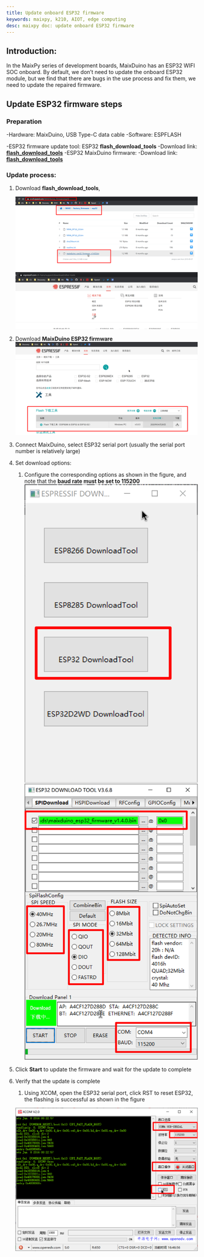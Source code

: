 ```yaml
---
title: Update onboard ESP32 firmware
keywords: maixpy, k210, AIOT, edge computing
desc: maixpy ​​doc: update onboard ESP32 firmware
---
```



## Introduction:

In the MaixPy series of development boards, MaixDuino has an ESP32 WIFI SOC onboard. By default, we don’t need to update the onboard ESP32 module, but we find that there are bugs in the use process and fix them, we need to update the repaired firmware.

## Update ESP32 firmware steps

### Preparation


-Hardware: MaixDuino, USB Type-C data cable
-Software: ESPFLASH

-ESP32 firmware update tool: ESP32 **flash_download_tools**
  -Download link: [**flash_download_tools**](https://www.espressif.com/zh-hans/support/download/other-tools)
-ESP32 MaixDuino firmware:
  -Download link: [**flash_download_tools**](https://cn.dl.sipeed.com/MAIX/factory_firmware/)

### Update process:

1. Download **flash_download_tools**,

   ![flash_download_tools](../../assets/hardware/module_esp32/image-20200504164050916.png)
   ![flash_download_tools](../../assets/hardware/module_esp32/image-20200504164221705.png)

2. Download **MaixDuino ESP32 firmware**
   ![update esp32](../../assets/hardware/module_esp32/image-20200504164245329.png)

3. Connect MaixDuino, select ESP32 serial port (usually the serial port number is relatively large)
4. Set download options:
   1. Configure the corresponding options as shown in the figure, and note that the **baud rate must be set to 115200**
   ![b6474ddd5340cc9b7cf6006f75974a7b.png](../../assets/hardware/module_esp32/image-20200504164320888.png)
   ![acf618a24b4cb8c5f8c2e98acc6cf11b.png](../../assets/hardware/module_esp32/image-20200504164450650.png)

5. Click **Start** to update the firmware and wait for the update to complete
6. Verify that the update is complete

   1. Using XCOM, open the ESP32 serial port, click RST to reset ESP32, the flashing is successful as shown in the figure

   ![96e955badd7450e7b5ba58230ae12c48.png](../../assets/hardware/module_esp32/image-20200504164747839.png)
